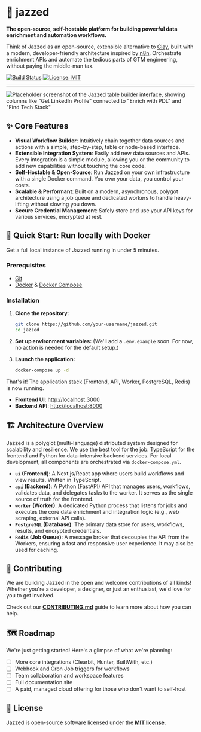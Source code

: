# 🎺 jazzed

**The open-source, self-hostable platform for building powerful data enrichment and automation workflows.**

Think of Jazzed as an open-source, extensible alternative to [Clay](https://clay.com/), built with a modern, developer-friendly architecture inspired by [n8n](https://n8n.io/). Orchestrate enrichment APIs and automate the tedious parts of GTM engineering, without paying the middle-man tax.

[![Build Status](https://img.shields.io/github/actions/workflow/status/your-username/jazzed/ci.yml?branch=main&style=flat-square)](https://github.com/your-username/jazzed/actions)
[![License: MIT](https://img.shields.io/badge/License-MIT-yellow.svg?style=flat-square)](https://opensource.org/licenses/MIT)

---
![Placeholder screenshot of the Jazzed table builder interface, showing columns like "Get LinkedIn Profile" connected to "Enrich with PDL" and "Find Tech Stack"](https://via.placeholder.com/800x450.png?text=Jazzed+Workflow+Builder+UI)

## ✨ Core Features

*   **Visual Workflow Builder**: Intuitively chain together data sources and actions with a simple, step-by-step, table or node-based interface.
*   **Extensible Integration System**: Easily add new data sources and APIs. Every integration is a simple module, allowing you or the community to add new capabilities without touching the core code.
*   **Self-Hostable & Open-Source**: Run Jazzed on your own infrastructure with a single Docker command. You own your data, you control your costs.
*   **Scalable & Performant**: Built on a modern, asynchronous, polygot architecture using a job queue and dedicated workers to handle heavy-lifting without slowing you down.
*   **Secure Credential Management**: Safely store and use your API keys for various services, encrypted at rest.

## 🚀 Quick Start: Run locally with Docker

Get a full local instance of Jazzed running in under 5 minutes.

### Prerequisites

*   [Git](https://git-scm.com/)
*   [Docker](https://www.docker.com/get-started) & [Docker Compose](https://docs.docker.com/compose/install/)

### Installation

1.  **Clone the repository:**
    ```bash
    git clone https://github.com/your-username/jazzed.git
    cd jazzed
    ```
2.  **Set up environment variables:**
    (We'll add a `.env.example` soon. For now, no action is needed for the default setup.)

3.  **Launch the application:**
    ```bash
    docker-compose up -d
    ```

That's it! The application stack (Frontend, API, Worker, PostgreSQL, Redis) is now running.

*   **Frontend UI**: [http://localhost:3000](http://localhost:3000)
*   **Backend API**: [http://localhost:8000](http://localhost:8000)

## 🏗️ Architecture Overview

Jazzed is a polyglot (multi-language) distributed system designed for scalability and resilience. We use the best tool for the job: TypeScript for the frontend and Python for data-intensive backend services. For local development, all components are orchestrated via `docker-compose.yml`.

*   **`ui` (Frontend)**: A Next.js/React app where users build workflows and view results. Written in TypeScript.
*   **`api` (Backend)**:  A Python (FastAPI) API that manages users, workflows, validates data, and delegates tasks to the worker. It serves as the single source of truth for the frontend.
*   **`worker` (Worker)**: A dedicated Python process that listens for jobs and executes the core data enrichment and integration logic (e.g., web scraping, external API calls).
*   **`PostgreSQL` (Database)**: The primary data store for users, workflows, results, and encrypted credentials.
*   **`Redis` (Job Queue)**: A message broker that decouples the API from the Workers, ensuring a fast and responsive user experience. It may also be used for caching.

## 🤝 Contributing

We are building Jazzed in the open and welcome contributions of all kinds! Whether you're a developer, a designer, or just an enthusiast, we'd love for you to get involved.

Check out our **[CONTRIBUTING.md](CONTRIBUTING.md)** guide to learn more about how you can help.

## 🗺️ Roadmap

We're just getting started! Here's a glimpse of what we're planning:

*   [ ] More core integrations (Clearbit, Hunter, BuiltWith, etc.)
*   [ ] Webhook and Cron Job triggers for workflows
*   [ ] Team collaboration and workspace features
*   [ ] Full documentation site
*   [ ] A paid, managed cloud offering for those who don't want to self-host

## 📄 License

Jazzed is open-source software licensed under the **[MIT license](LICENSE)**.